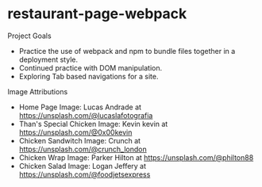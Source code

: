 # restaurant-page-webpack

Project Goals

- Practice the use of webpack and npm to bundle files together in a deployment style.
- Continued practice with DOM manipulation.
- Exploring Tab based navigations for a site.

Image Attributions

- Home Page Image: Lucas Andrade at https://unsplash.com/@lucaslafotografia
- Than's Special Chicken Image: Kevin kevin at https://unsplash.com/@0x00kevin
- Chicken Sandwitch Image: Crunch at https://unsplash.com/@crunch_london
- Chicken Wrap Image: Parker Hilton at https://unsplash.com/@philton88
- Chicken Salad Image: Logan Jeffery at https://unsplash.com/@foodjetsexpress
